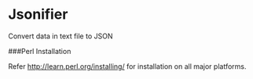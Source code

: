 Jsonifier
=========

Convert data in text file to JSON

###Perl Installation

Refer http://learn.perl.org/installing/ for installation on all major platforms.
